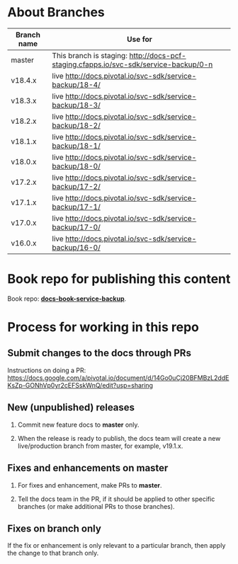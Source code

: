 
# About Branches

| Branch name     | Use for|
|-----------------| ------|
| master          | This branch is staging: http://docs-pcf-staging.cfapps.io/svc-sdk/service-backup/0-n |
| v18.4.x         | live http://docs.pivotal.io/svc-sdk/service-backup/18-4/ |
| v18.3.x         | live http://docs.pivotal.io/svc-sdk/service-backup/18-3/ |
| v18.2.x         | live http://docs.pivotal.io/svc-sdk/service-backup/18-2/ |
| v18.1.x         | live http://docs.pivotal.io/svc-sdk/service-backup/18-1/ |
| v18.0.x         | live http://docs.pivotal.io/svc-sdk/service-backup/18-0/ |
| v17.2.x         | live http://docs.pivotal.io/svc-sdk/service-backup/17-2/ |
| v17.1.x         | live http://docs.pivotal.io/svc-sdk/service-backup/17-1/ |
| v17.0.x         | live http://docs.pivotal.io/svc-sdk/service-backup/17-0/ | 
| v16.0.x         | live http://docs.pivotal.io/svc-sdk/service-backup/16-0/ | 

# Book repo for publishing this content

Book repo: [**docs-book-service-backup**](https://github.com/pivotal-cf/docs-book-service-backup/).

# Process for working in this repo

## Submit changes to the docs through PRs

Instructions on doing a PR: https://docs.google.com/a/pivotal.io/document/d/14Go0uCj20BFMBzL2ddEKsZp-GONhVp0yr2cEFSskWnQ/edit?usp=sharing

## New (unpublished) releases

1. Commit new feature docs to **master** only.

2. When the release is ready to publish, the docs team will create a new live/production branch from master, for example, v19.1.x.

## Fixes and enhancements on master

1. For fixes and enhancement, make PRs to **master**.

2. Tell the docs team in the PR, if it should be applied to other specific branches (or make additional PRs to those branches).

## Fixes on branch only

If the fix or enhancement is only relevant to a particular branch, then apply the change to that branch only.
